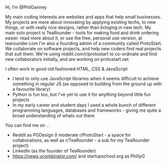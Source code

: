 Hi, I’m @PhilGanney

My main coding interests are websites and apps that help small businesses. 
My projects are more about innovating by applying existing techs, to new things, or with really nice designs, rather than bringing in new tech.
My main solo project is TeaRounder - tools for making food and drink ordering easier.
    read more about it, or use the free, personal use version, at tearounder.com
I'm also a founding admin of a community called ProtoStart. We collaborate on software projects, and help new coders find real projects that suit them.
We're using reddit.com/r/protostart to co-ordinate and find new collaborators initially, and are working on protostart.net


I often work in good old fashioned HTML, CSS & JavaScript
   - I tend to only use JavaScript libraries when it seems difficult to achieve something in regular JS (as opposed to building from the ground up with a favourite library)
   - Python is fun too, but I've yet to use it for anything beyond little fun projects
   - In my early career and student days I used a whole bunch of different programming languages, databases and frameworks - giving me quite a broad understanding of whats out there
   
 
You can find me on ..
 - Reddit as PGDesign (I moderate r/ProtoStart - a space for collaborations, as well as r/TeaRounder - a sub for my TeaRounder project)
 - LinkedIn (as the founder of TeaRounder)
 - https://news.ycombinator.com/ and startupschool.org as PhillyG

<!---
PhilGanney/PhilGanney is a ✨ special ✨ repository because its `README.md` (this file) appears on your GitHub profile.
You can click the Preview link to take a look at your changes.
--->
